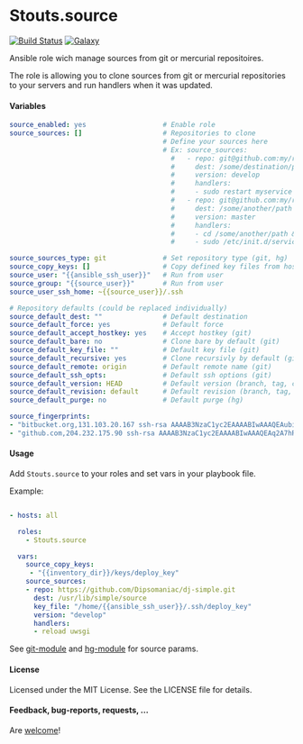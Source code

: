 Stouts.source
=============

[![Build Status](http://img.shields.io/travis/Stouts/Stouts.source.svg?style=flat-square)](https://travis-ci.org/Stouts/Stouts.source)
[![Galaxy](http://img.shields.io/badge/galaxy-Stouts.source-blue.svg?style=flat-square)](https://galaxy.ansible.com/list#/roles/851)

Ansible role wich manage sources from git or mercurial repositoires.

The role is allowing you to clone sources from git or mercurial repositories to
your servers and run handlers when it was updated.

#### Variables
```yaml
source_enabled: yes                   # Enable role
source_sources: []                    # Repositories to clone
                                      # Define your sources here
                                      # Ex: source_sources:
                                        #   - repo: git@github.com:my/repo1.git
                                        #     dest: /some/destination/path
                                        #     version: develop
                                        #     handlers:
                                        #     - sudo restart myservice
                                        #   - repo: git@github.com:my/repo2.git
                                        #     dest: /some/another/path
                                        #     version: master
                                        #     handlers:
                                        #     - cd /some/another/path && make static db
                                        #     - sudo /etc/init.d/service restart

source_sources_type: git              # Set repository type (git, hg)
source_copy_keys: []                  # Copy defined key files from host to server in ~/.ssh/*
source_user: "{{ansible_ssh_user}}"   # Run from user
source_group: "{{source_user}}"       # Run from user
source_user_ssh_home: ~{{source_user}}/.ssh

# Repository defaults (could be replaced individually)
source_default_dest: ""               # Default destination
source_default_force: yes             # Default force
source_default_accept_hostkey: yes    # Accept hostkey (git)
source_default_bare: no               # Clone bare by default (git)
source_default_key_file: ""           # Default key file (git)
source_default_recursive: yes         # Clone recursivly by default (git)
source_default_remote: origin         # Default remote name (git)
source_default_ssh_opts:              # Default ssh options (git)
source_default_version: HEAD          # Default version (branch, tag, commit) (git)
source_default_revision: default      # Default revision (branch, tag, commit) (hg)
source_default_purge: no              # Default purge (hg)

source_fingerprints:
- "bitbucket.org,131.103.20.167 ssh-rsa AAAAB3NzaC1yc2EAAAABIwAAAQEAubiN81eDcafrgMeLzaFPsw2kNvEcqTKl/VqLat/MaB33pZy0y3rJZtnqwR2qOOvbwKZYKiEO1O6VqNEBxKvJJelCq0dTXWT5pbO2gDXC6h6QDXCaHo6pOHGPUy+YBaGQRGuSusMEASYiWunYN0vCAI8QaXnWMXNMdFP3jHAJH0eDsoiGnLPBlBp4TNm6rYI74nMzgz3B9IikW4WVK+dc8KZJZWYjAuORU3jc1c/NPskD2ASinf8v3xnfXeukU0sJ5N6m5E8VLjObPEO+mN2t/FZTMZLiFqPWc/ALSqnMnnhwrNi2rbfg/rd/IpL8Le3pSBne8+seeFVBoGqzHM9yXw=="
- "github.com,204.232.175.90 ssh-rsa AAAAB3NzaC1yc2EAAAABIwAAAQEAq2A7hRGmdnm9tUDbO9IDSwBK6TbQa+PXYPCPy6rbTrTtw7PHkccKrpp0yVhp5HdEIcKr6pLlVDBfOLX9QUsyCOV0wzfjIJNlGEYsdlLJizHhbn2mUjvSAHQqZETYP81eFzLQNnPHt4EVVUh7VfDESU84KezmD5QlWpXLmvU31/yMf+Se8xhHTvKSCZIFImWwoG6mbUoWf9nzpIoaSjB+weqqUUmpaaasXVal72J+UX2B+2RPW3RcT0eOzQgqlJL3RKrTJvdsjE3JEAvGq3lGHSZXy28G3skua2SmVi/w4yCE6gbODqnTWlg7+wC604ydGXA8VJiS5ap43JXiUFFAaQ=="
```

#### Usage

Add `Stouts.source` to your roles and set vars in your playbook file.

Example:

```yaml

- hosts: all

  roles:
    - Stouts.source

  vars:
    source_copy_keys:
     - "{{inventory_dir}}/keys/deploy_key"
    source_sources:
    - repo: https://github.com/Dipsomaniac/dj-simple.git
      dest: /usr/lib/simple/source
      key_file: "/home/{{ansible_ssh_user}}/.ssh/deploy_key"
      version: "develop"
      handlers:
      - reload uwsgi
```

See [git-module](http://docs.ansible.com/git_module.html) and [hg-module](http://docs.ansible.com/hg_module.html) for source params.

#### License

Licensed under the MIT License. See the LICENSE file for details.

#### Feedback, bug-reports, requests, ...

Are [welcome](https://github.com/Stouts/Stouts.source/issues)!

